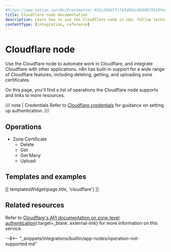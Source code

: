 ```yaml
---
#https://www.notion.so/n8n/Frontmatter-432c2b8dff1f43d4b1c8d20075510fe4
title: Cloudflare node documentation
description: Learn how to use the Cloudflare node in n8n. Follow technical documentation to integrate Cloudflare node into your workflows.
contentType: [integration, reference]
---
```


# Cloudflare node

Use the Cloudflare node to automate work in Cloudflare, and integrate Cloudflare with other applications. n8n has built-in support for a wide range of Cloudflare features, including deleting, getting, and uploading zone certificates.

On this page, you'll find a list of operations the Cloudflare node supports and links to more resources.

/// note | Credentials
Refer to [Cloudflare  credentials](/integrations/builtin/credentials/cloudflare/) for guidance on setting up authentication. 
///

## Operations

* Zone Certificate
	* Delete
	* Get
	* Get Many
	* Upload

## Templates and examples

<!-- see https://www.notion.so/n8n/Pull-in-templates-for-the-integrations-pages-37c716837b804d30a33b47475f6e3780 -->
[[ templatesWidget(page.title, 'cloudflare') ]]

## Related resources

Refer to [Cloudflare's API documentation on zone-level authentication](https://api.cloudflare.com/#zone-level-authenticated-origin-pulls-properties){:target=_blank .external-link} for more information on this service.

--8<-- "_snippets/integrations/builtin/app-nodes/operation-not-supported.md"

